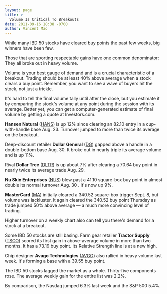 ```yaml
---
layout: page
title: >-
  Volume Is Critical To Breakouts
date: 2011-09-16 18:38 -0700
author: Vincent Mao
---
```





While many IBD 50 stocks have cleared buy points the past few weeks, big winners have been few.

  

Those that are sporting respectable gains have one common denominator: They all broke out in heavy volume.

  

Volume is your best gauge of demand and is a crucial characteristic of a breakout. Trading should be at least 40% above average when a stock clears a buy point. Remember, you want to see a wave of buyers hit the stock, not just a trickle.

  

It's hard to tell the final volume tally until after the close, but you estimate it by comparing the stock's volume at any point during the session with its average. Better yet, you can get a computer-generated estimate of final volume by getting a quote at Investors.com.

  

**Hansen Natural** ([HANS](https://research.investors.com/quote.aspx?symbol=HANS)) is up 12% since clearing an 82.10 entry in a cup-with-handle base Aug. 23. Turnover jumped to more than twice its average on the breakout.

  

Deep-discount retailer **Dollar General** ([DG](https://research.investors.com/quote.aspx?symbol=DG)) gapped above a handle in a double-bottom base Aug. 30. It broke out in nearly triple its average volume and is up 11%.

  

Rival **Dollar Tree** ([DLTR](https://research.investors.com/quote.aspx?symbol=DLTR)) is up about 7% after clearing a 70.64 buy point in nearly twice its average trade Aug. 29.

  

**Nu Skin Enterprises** ([NUS](https://research.investors.com/quote.aspx?symbol=NUS)) blew past a 41.10 square-box buy point in almost double its normal turnover Aug. 30 . It's now up 9%.

  

**MasterCard** ([MA](https://research.investors.com/quote.aspx?symbol=MA)) initially cleared a 340.52 square-box trigger Sept. 8, but volume was lackluster. It again cleared the 340.52 buy point Thursday as trade jumped 50% above average — a much more convincing level of trading.

  

Higher turnover on a weekly chart also can tell you there's demand for a stock at a breakout.

  

Some IBD 50 stocks are still basing. Farm gear retailer **Tractor Supply** ([TSCO](https://research.investors.com/quote.aspx?symbol=TSCO)) scored its first gain in above-average volume in more than two months. It has a 73.19 buy point. Its Relative Strength line is at a new high.

  

Chip designer **Avago Technologies** ([AVGO](https://research.investors.com/quote.aspx?symbol=AVGO)) also rallied in heavy volume last week. It's forming a base with a 39.55 buy point.

  

The IBD 50 stocks lagged the market as a whole. Thirty-five components rose. The average weekly gain for the entire list was 2.2%.

  

By comparison, the Nasdaq jumped 6.3% last week and the S&P 500 5.4%.




